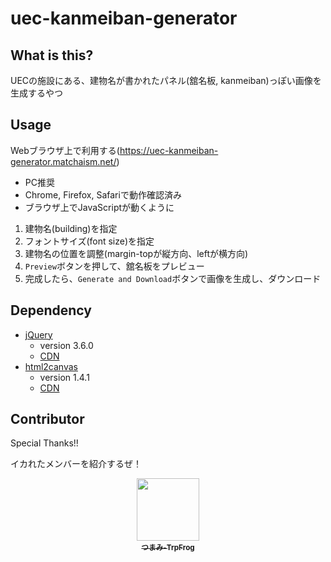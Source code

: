 # uec-kanmeiban-generator
## What is this?
UECの施設にある、建物名が書かれたパネル(舘名板, kanmeiban)っぽい画像を生成するやつ

## Usage
Webブラウザ上で利用する(https://uec-kanmeiban-generator.matchaism.net/)

  - PC推奨
  - Chrome, Firefox, Safariで動作確認済み
  - ブラウザ上でJavaScriptが動くように

1. 建物名(building)を指定
2. フォントサイズ(font size)を指定
3. 建物名の位置を調整(margin-topが縦方向、leftが横方向)
4. `Preview`ボタンを押して、舘名板をプレビュー
5. 完成したら、`Generate and Download`ボタンで画像を生成し、ダウンロード

## Dependency
  - [jQuery](https://jquery.com/)
    - version 3.6.0
    - [CDN](https://ajax.googleapis.com/ajax/libs/jquery/3.6.0/jquery.min.js)
  - [html2canvas](https://html2canvas.hertzen.com/)
    - version 1.4.1
    - [CDN](https://cdn.jsdelivr.net/npm/html2canvas@1.4.1/dist/html2canvas.min.js)

## Contributor
Special Thanks!!

イカれたメンバーを紹介するぜ！

<div align="center">
  <a href="https://trpfrog.net"><img src="https://avatars.githubusercontent.com/u/7621012?v=4?s=100" width="100px;" alt=""/><br>
    <sub>
      <b>つまみ-TrpFrog</b>
    </sub>
  </a>
</div>
